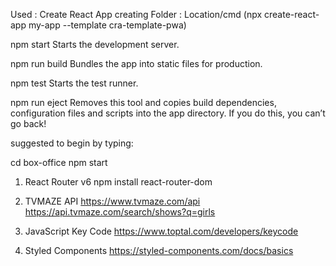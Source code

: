 Used : Create React App
creating Folder : Location/cmd (npx create-react-app my-app --template cra-template-pwa)

npm start
Starts the development server.

npm run build
Bundles the app into static files for production.

npm test
Starts the test runner.

npm run eject
Removes this tool and copies build dependencies, configuration files
and scripts into the app directory. If you do this, you can’t go back!

suggested to begin by typing:

cd box-office
npm start

1. React Router v6
   npm install react-router-dom

2. TVMAZE API
   https://www.tvmaze.com/api
   https://api.tvmaze.com/search/shows?q=girls

3. JavaScript Key Code
   https://www.toptal.com/developers/keycode

4. Styled Components
   https://styled-components.com/docs/basics

